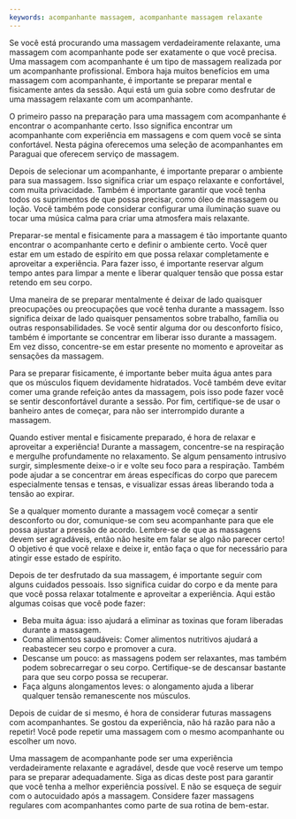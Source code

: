 ```yaml
---
keywords: acompanhante massagem, acompanhante massagem relaxante
---
```

Se você está procurando uma massagem verdadeiramente relaxante, uma massagem com acompanhante pode ser exatamente o que você precisa. Uma massagem com acompanhante é um tipo de massagem realizada por um acompanhante profissional. Embora haja muitos benefícios em uma massagem com acompanhante, é importante se preparar mental e fisicamente antes da sessão. Aqui está um guia sobre como desfrutar de uma massagem relaxante com um acompanhante.

O primeiro passo na preparação para uma massagem com acompanhante é encontrar o acompanhante certo. Isso significa encontrar um acompanhante com experiência em massagens e com quem você se sinta confortável. Nesta página oferecemos uma seleção de acompanhantes em Paraguai que oferecem serviço de massagem.

Depois de selecionar um acompanhante, é importante preparar o ambiente para sua massagem. Isso significa criar um espaço relaxante e confortável, com muita privacidade. Também é importante garantir que você tenha todos os suprimentos de que possa precisar, como óleo de massagem ou loção. Você também pode considerar configurar uma iluminação suave ou tocar uma música calma para criar uma atmosfera mais relaxante.

Preparar-se mental e fisicamente para a massagem é tão importante quanto encontrar o acompanhante certo e definir o ambiente certo. Você quer estar em um estado de espírito em que possa relaxar completamente e aproveitar a experiência. Para fazer isso, é importante reservar algum tempo antes para limpar a mente e liberar qualquer tensão que possa estar retendo em seu corpo.

Uma maneira de se preparar mentalmente é deixar de lado quaisquer preocupações ou preocupações que você tenha durante a massagem. Isso significa deixar de lado quaisquer pensamentos sobre trabalho, família ou outras responsabilidades. Se você sentir alguma dor ou desconforto físico, também é importante se concentrar em liberar isso durante a massagem. Em vez disso, concentre-se em estar presente no momento e aproveitar as sensações da massagem.

Para se preparar fisicamente, é importante beber muita água antes para que os músculos fiquem devidamente hidratados. Você também deve evitar comer uma grande refeição antes da massagem, pois isso pode fazer você se sentir desconfortável durante a sessão. Por fim, certifique-se de usar o banheiro antes de começar, para não ser interrompido durante a massagem.

Quando estiver mental e fisicamente preparado, é hora de relaxar e aproveitar a experiência! Durante a massagem, concentre-se na respiração e mergulhe profundamente no relaxamento. Se algum pensamento intrusivo surgir, simplesmente deixe-o ir e volte seu foco para a respiração. Também pode ajudar a se concentrar em áreas específicas do corpo que parecem especialmente tensas e tensas, e visualizar essas áreas liberando toda a tensão ao expirar.

Se a qualquer momento durante a massagem você começar a sentir desconforto ou dor, comunique-se com seu acompanhante para que ele possa ajustar a pressão de acordo. Lembre-se de que as massagens devem ser agradáveis, então não hesite em falar se algo não parecer certo! O objetivo é que você relaxe e deixe ir, então faça o que for necessário para atingir esse estado de espírito.

Depois de ter desfrutado da sua massagem, é importante seguir com alguns cuidados pessoais. Isso significa cuidar do corpo e da mente para que você possa relaxar totalmente e aproveitar a experiência. Aqui estão algumas coisas que você pode fazer:
- Beba muita água: isso ajudará a eliminar as toxinas que foram liberadas durante a massagem.
- Coma alimentos saudáveis: Comer alimentos nutritivos ajudará a reabastecer seu corpo e promover a cura.
- Descanse um pouco: as massagens podem ser relaxantes, mas também podem sobrecarregar o seu corpo. Certifique-se de descansar bastante para que seu corpo possa se recuperar.
- Faça alguns alongamentos leves: o alongamento ajuda a liberar qualquer tensão remanescente nos músculos.

Depois de cuidar de si mesmo, é hora de considerar futuras massagens com acompanhantes. Se gostou da experiência, não há razão para não a repetir! Você pode repetir uma massagem com o mesmo acompanhante ou escolher um novo.

Uma massagem de acompanhante pode ser uma experiência verdadeiramente relaxante e agradável, desde que você reserve um tempo para se preparar adequadamente. Siga as dicas deste post para garantir que você tenha a melhor experiência possível. E não se esqueça de seguir com o autocuidado após a massagem. Considere fazer massagens regulares com acompanhantes como parte de sua rotina de bem-estar.